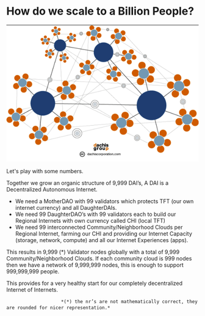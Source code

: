 # How do we scale to a Billion People?

![image alt text](img/scale_up_visual.png)

Let's play with some numbers.

Together we grow an organic structure of 9,999 DAI’s, A DAI is a Decentralized Autonomous Internet.

* We need a MotherDAO with 99 validators which protects TFT (our own internet currency) and all DaughterDAIs.
* We need 99 DaughterDAO’s with 99 validators each to build our Regional Internets with own currency called CHI (local TFT)
* We need 99 interconnected Community/Neighborhood Clouds per Regional Internet, farming our CHI and providing our Internet Capacity (storage, network, compute) and all our Internet Experiences (apps).

This results in 9,999 (*) Validator nodes globally with a total of 9,999 Community/Neighborhood Clouds. If each community cloud is 999 nodes then we have a network of 9,999,999 nodes, this is enough to support 999,999,999 people. 

This provides for a very healthy start for our completely decentralized Internet of Internets.

						*(*) the nr’s are not mathematically correct, they are rounded for nicer representation.*
